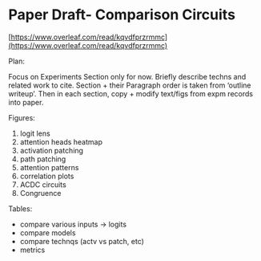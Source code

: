 # Paper Draft- Comparison Circuits

[https://www.overleaf.com/read/kqvdfprzrmmc](https://www.overleaf.com/read/kqvdfprzrmmc)

Plan:

Focus on Experiments Section only for now. Briefly describe techns and related work to cite. Section + their Paragraph order is taken from ‘outline writeup’. Then in each section, copy + modify text/figs from expm records into paper.

Figures:

1. logit lens
2. attention heads heatmap
3. activation patching
4. path patching
5. attention patterns
6. correlation plots
7. ACDC circuits
8. Congruence

Tables:

- compare various inputs → logits
- compare models
- compare technqs (actv vs patch, etc)
- metrics